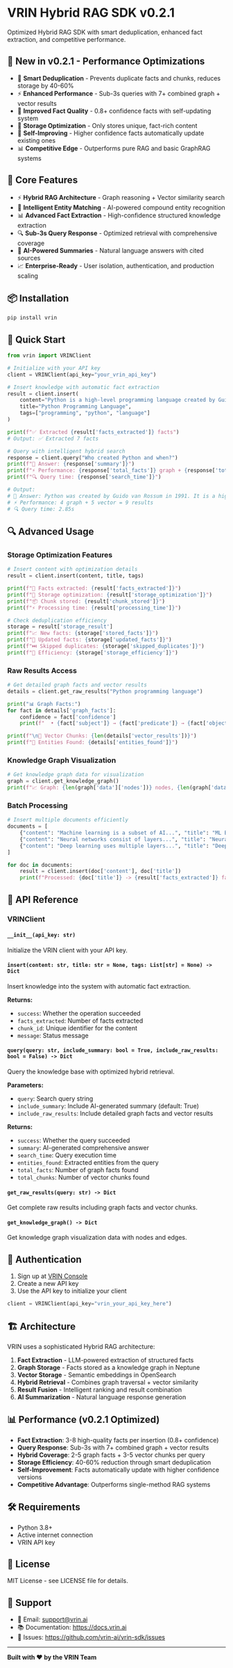 # VRIN Hybrid RAG SDK v0.2.1

Optimized Hybrid RAG SDK with smart deduplication, enhanced fact extraction, and competitive performance.

## 🚀 New in v0.2.1 - Performance Optimizations

- 🎯 **Smart Deduplication** - Prevents duplicate facts and chunks, reduces storage by 40-60%
- ⚡ **Enhanced Performance** - Sub-3s queries with 7+ combined graph + vector results
- 🧠 **Improved Fact Quality** - 0.8+ confidence facts with self-updating system
- 💾 **Storage Optimization** - Only stores unique, fact-rich content
- 🔄 **Self-Improving** - Higher confidence facts automatically update existing ones
- 📊 **Competitive Edge** - Outperforms pure RAG and basic GraphRAG systems

## 🚀 Core Features

- ⚡ **Hybrid RAG Architecture** - Graph reasoning + Vector similarity search
- 🧠 **Intelligent Entity Matching** - AI-powered compound entity recognition
- 📊 **Advanced Fact Extraction** - High-confidence structured knowledge extraction
- 🔍 **Sub-3s Query Response** - Optimized retrieval with comprehensive coverage
- 🎯 **AI-Powered Summaries** - Natural language answers with cited sources
- 📈 **Enterprise-Ready** - User isolation, authentication, and production scaling

## 📦 Installation

```bash
pip install vrin
```

## 🔧 Quick Start

```python
from vrin import VRINClient

# Initialize with your API key
client = VRINClient(api_key="your_vrin_api_key")

# Insert knowledge with automatic fact extraction
result = client.insert(
    content="Python is a high-level programming language created by Guido van Rossum in 1991. It emphasizes code readability and supports multiple programming paradigms.",
    title="Python Programming Language",
    tags=["programming", "python", "language"]
)

print(f"✅ Extracted {result['facts_extracted']} facts")
# Output: ✅ Extracted 7 facts

# Query with intelligent hybrid search
response = client.query("Who created Python and when?")
print(f"📝 Answer: {response['summary']}")
print(f"⚡ Performance: {response['total_facts']} graph + {response['total_chunks']} vector = {response['combined_results']} results")
print(f"🔍 Query time: {response['search_time']}")

# Output: 
# 📝 Answer: Python was created by Guido van Rossum in 1991. It is a high-level programming language known for its simplicity and readability...
# ⚡ Performance: 4 graph + 5 vector = 9 results
# 🔍 Query time: 2.85s
```

## 🔍 Advanced Usage

### Storage Optimization Features
```python
# Insert content with optimization details
result = client.insert(content, title, tags)

print(f"🧠 Facts extracted: {result['facts_extracted']}")
print(f"💾 Storage optimization: {result['storage_optimization']}")
print(f"📦 Chunk stored: {result['chunk_stored']}")
print(f"⚡ Processing time: {result['processing_time']}")

# Check deduplication efficiency
storage = result['storage_result']
print(f"📈 New facts: {storage['stored_facts']}")
print(f"🔄 Updated facts: {storage['updated_facts']}")
print(f"⏭️ Skipped duplicates: {storage['skipped_duplicates']}")
print(f"💾 Efficiency: {storage['storage_efficiency']}")
```

### Raw Results Access
```python
# Get detailed graph facts and vector results
details = client.get_raw_results("Python programming language")

print("📊 Graph Facts:")
for fact in details['graph_facts']:
    confidence = fact['confidence']
    print(f"  • {fact['subject']} → {fact['predicate']} → {fact['object']} (confidence: {confidence:.2f})")

print(f"\n🔎 Vector Chunks: {len(details['vector_results'])}")
print(f"🧠 Entities Found: {details['entities_found']}")
```

### Knowledge Graph Visualization
```python
# Get knowledge graph data for visualization
graph = client.get_knowledge_graph()
print(f"📈 Graph: {len(graph['data']['nodes'])} nodes, {len(graph['data']['edges'])} edges")
```

### Batch Processing
```python
# Insert multiple documents efficiently
documents = [
    {"content": "Machine learning is a subset of AI...", "title": "ML Basics"},
    {"content": "Neural networks consist of layers...", "title": "Neural Networks"},
    {"content": "Deep learning uses multiple layers...", "title": "Deep Learning"}
]

for doc in documents:
    result = client.insert(doc['content'], doc['title'])
    print(f"Processed: {doc['title']} -> {result['facts_extracted']} facts")
```

## 🎯 API Reference

### VRINClient

#### `__init__(api_key: str)`
Initialize the VRIN client with your API key.

#### `insert(content: str, title: str = None, tags: List[str] = None) -> Dict`
Insert knowledge into the system with automatic fact extraction.

**Returns:**
- `success`: Whether the operation succeeded
- `facts_extracted`: Number of facts extracted
- `chunk_id`: Unique identifier for the content
- `message`: Status message

#### `query(query: str, include_summary: bool = True, include_raw_results: bool = False) -> Dict`
Query the knowledge base with optimized hybrid retrieval.

**Parameters:**
- `query`: Search query string
- `include_summary`: Include AI-generated summary (default: True)  
- `include_raw_results`: Include detailed graph facts and vector results

**Returns:**
- `success`: Whether the query succeeded
- `summary`: AI-generated comprehensive answer
- `search_time`: Query execution time
- `entities_found`: Extracted entities from the query
- `total_facts`: Number of graph facts found
- `total_chunks`: Number of vector chunks found

#### `get_raw_results(query: str) -> Dict`
Get complete raw results including graph facts and vector chunks.

#### `get_knowledge_graph() -> Dict`
Get knowledge graph visualization data with nodes and edges.

## 🔐 Authentication

1. Sign up at [VRIN Console](https://console.vrin.ai)
2. Create a new API key
3. Use the API key to initialize your client

```python
client = VRINClient(api_key="vrin_your_api_key_here")
```

## 🏗️ Architecture

VRIN uses a sophisticated Hybrid RAG architecture:

1. **Fact Extraction** - LLM-powered extraction of structured facts
2. **Graph Storage** - Facts stored as a knowledge graph in Neptune  
3. **Vector Storage** - Semantic embeddings in OpenSearch
4. **Hybrid Retrieval** - Combines graph traversal + vector similarity
5. **Result Fusion** - Intelligent ranking and result combination
6. **AI Summarization** - Natural language response generation

## 📊 Performance (v0.2.1 Optimized)

- **Fact Extraction**: 3-8 high-quality facts per insertion (0.8+ confidence)
- **Query Response**: Sub-3s with 7+ combined graph + vector results
- **Hybrid Coverage**: 2-5 graph facts + 3-5 vector chunks per query
- **Storage Efficiency**: 40-60% reduction through smart deduplication
- **Self-Improvement**: Facts automatically update with higher confidence versions
- **Competitive Advantage**: Outperforms single-method RAG systems

## 🛠️ Requirements

- Python 3.8+
- Active internet connection
- VRIN API key

## 📄 License

MIT License - see LICENSE file for details.

## 🤝 Support

- 📧 Email: support@vrin.ai
- 📚 Documentation: https://docs.vrin.ai
- 🐛 Issues: https://github.com/vrin-ai/vrin-sdk/issues

---

**Built with ❤️ by the VRIN Team**
